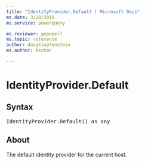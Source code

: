 ```yaml
---
title: "IdentityProvider.Default | Microsoft Docs"
ms.date: 3/28/2019
ms.service: powerquery

ms.reviewer: gepopell
ms.topic: reference
author: dougklopfenstein
ms.author: bezhan

---
```

# IdentityProvider.Default

## Syntax

<pre>
IdentityProvider.Default() as any
</pre>

## About  

The default identity provider for the current host.
